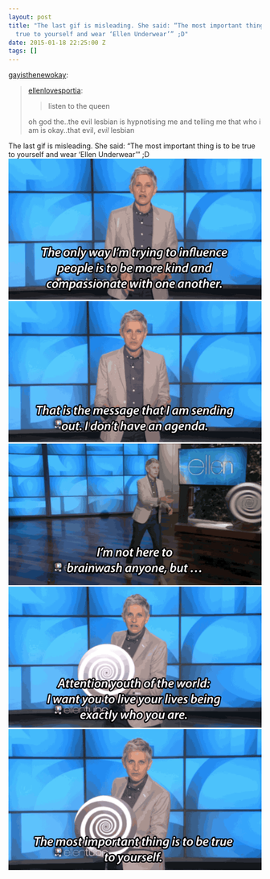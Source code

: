 ```yaml
---
layout: post
title: "The last gif is misleading. She said: “The most important thing is to be
  true to yourself and wear ‘Ellen Underwear’” ;D"
date: 2015-01-18 22:25:00 Z
tags: []
---
```

[gayisthenewokay](http://gayisthenewokay.tumblr.com/post/108189580447/ellenlovesportia-listen-to-the-queen-oh-god):

> [ellenlovesportia](http://ellenlovesportia.tumblr.com/post/108105574995/listen-to-the-queen):
> 
> > listen to the queen
> 
> oh god the..the evil lesbian is hypnotising me and telling me that who i am is okay..that evil, _evil_ lesbian

The last gif is misleading. She said: “The most important thing is to be true to yourself and wear ‘Ellen Underwear’” ;D
![](/media/2015/01/108483767444_0.gif)
![](/media/2015/01/108483767444_1.gif)
![](/media/2015/01/108483767444_2.gif)
![](/media/2015/01/108483767444_3.gif)
![](/media/2015/01/108483767444_4.gif)
